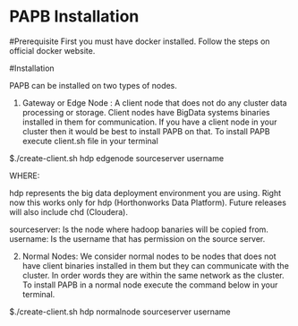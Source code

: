 # PAPB Installation

#Prerequisite
First you must have docker installed. Follow the steps on official docker website.

#Installation

PAPB can be installed on two types of nodes. 

1. Gateway or Edge Node : A client node that does not do any cluster data processing or storage. Client nodes have BigData systems binaries installed in them for communication. If you have a client node in your cluster then it would be best to install PAPB on that. To install PAPB execute client.sh file in your terminal

$./create-client.sh hdp edgenode sourceserver username

WHERE: 

hdp represents the big data deployment environment you are using. Right now this works only for hdp (Horthonworks Data Platform). Future releases will also include chd (Cloudera).

sourceserver: Is the node where hadoop banaries will be copied from. 
username: Is the username that has permission on the source server. 

2. Normal Nodes: We consider normal nodes to be nodes that does not have client binaries installed in them but they can communicate with the cluster. In order words they are within the same network as the cluster. To install PAPB in a normal node execute the command below in your terminal. 

$./create-client.sh hdp normalnode sourceserver username
